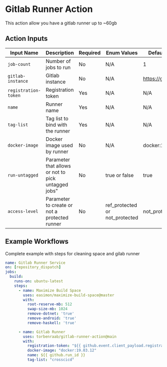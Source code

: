 # Gitlab Runner Action
This action allow you have a gitlab runner up to ~60gb

## Action Inputs

| Input Name | Description | Required | Enum Values | Default Value |
|-----------------|-------------|---------------|---------------|---------------|
| `job-count` | Number of jobs to run | No | N/A | 1 |
| `gitlab-instance` | Gitlab instance | No | N/A | https://gitlab.com/ |
| `registration-token` | Registration token | Yes | N/A | N/A |
| `name` | Runner name | Yes | N/A | N/A |
| `tag-list` | Tag list to bind with the runner | Yes | N/A | N/A |
| `docker-image` | Docker image used by runner | No | N/A | docker:19.03.12 |
| `run-untagged` | Parameter that allows or not to pick untagged jobs" | No | true or false | true |
| `access-level` | Parameter to create or not a protected runner | No | ref_protected or not_protected | not_protected |

## Example Workflows 

Complete example with steps for cleaning space and gilab runner
```yaml
name: Gitlab Runner Service
on: [repository_dispatch]
jobs:
  build:
    runs-on: ubuntu-latest
    steps:
      - name: Maximize Build Space
        uses: easimon/maximize-build-space@master
        with:
          root-reserve-mb: 512
          swap-size-mb: 1024
          remove-dotnet: 'true'
          remove-android: 'true'
          remove-haskell: 'true'

      - name: Gitlab Runner
        uses: torbenraab/gitlab-runner-action@main
        with:
          registration-token: "${{ github.event.client_payload.registration_token }}"
          docker-image: "docker:19.03.12"
          name: ${{ github.run_id }}
          tag-list: "crosscicd"
```
